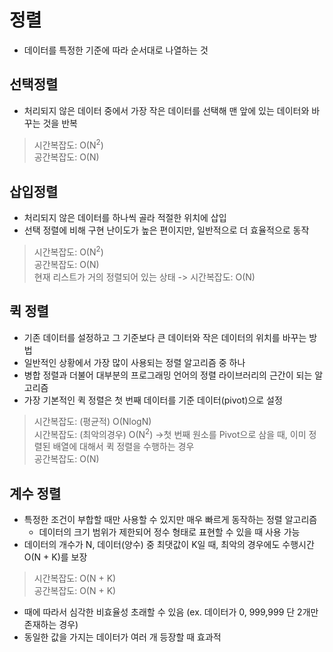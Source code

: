 # 정렬
- 데이터를 특정한 기준에 따라 순서대로 나열하는 것


## 선택정렬
- 처리되지 않은 데이터 중에서 가장 작은 데이터를 선택해 맨 앞에 있는 데이터와 바꾸는 것을 반복
 
 >시간복잡도: O(N<sup>2</sup>)  
 >공간복잡도: O(N)

## 삽입정렬
- 처리되지 않은 데이터를 하나씩 골라 적절한 위치에 삽입
- 선택 정렬에 비해 구현 난이도가 높은 편이지만, 일반적으로 더 효율적으로 동작  

>시간복잡도: O(N<sup>2</sup>)  
>공간복잡도: O(N)  
현재 리스트가 거의 정렬되어 있는 상태 -> 시간복잡도: O(N)

## 퀵 정렬
- 기존 데이터를 설정하고 그 기준보다 큰 데이터와 작은 데이터의 위치를 바꾸는 방법
- 일반적인 상황에서 가장 많이 사용되는 정렬 알고리즘 중 하나
- 병합 정렬과 더불어 대부분의 프로그래밍 언어의 정렬 라이브러리의 근간이 되는 알고리즘
- 가장 기본적인 퀵 정렬은 첫 번째 데이터를 기준 데이터(pivot)으로 설정

>시간복잡도: (평균적) O(NlogN)  
>시간복잡도: (최악의경우) O(N<sup>2</sup>) ->첫 번째 원소를 Pivot으로 삼을 때, 이미 정렬된 배열에 대해서 퀵 정렬을 수행하는 경우  
>공간복잡도: O(N)

## 계수 정렬
- 특정한 조건이 부합할 때만 사용할 수 있지만 매우 빠르게 동작하는 정렬 알고리즘
  - 데이터의 크기 범위가 제한되어 정수 형태로 표현할 수 있을 때 사용 가능
- 데이터의 개수가 N, 데이터(양수) 중 최댓값이 K일 때, 최악의 경우에도 수행시간 O(N + K)를 보장

>시간복잡도: O(N + K)  
>공간복잡도: O(N + K)

- 때에 따라서 심각한 비효율성 초래할 수 있음 (ex. 데이터가 0, 999,999 단 2개만 존재하는 경우)
- 동일한 값을 가지는 데이터가 여러 개 등장할 때 효과적
